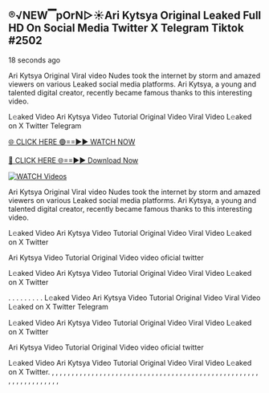 ## ®️√NEW▔pOrN▷☀️Ari Kytsya​ Original Leaked Full HD On Social Media Twitter X Telegram Tiktok #2502

18 seconds ago

Ari Kytsya​ Original Viral video Nudes took the internet by storm and amazed viewers on various Leaked social media platforms. Ari Kytsya​, a young and talented digital creator, recently became famous thanks to this interesting video.

L𝚎aked Video Ari Kytsya​ Video Tutorial Original Video Viral Video L𝚎aked on X Twitter Telegram

[🌐 CLICK HERE 🟢==►► WATCH NOW](https://celebleakednudes.com/watch-leaked-video/)

[🔴 CLICK HERE 🌐==►► Download Now](https://celebleakednudes.com/watch-leaked-video/)

[![WATCH Videos](https://i.imgur.com/dJHk4Zq.gif)](https://celebleakednudes.com/watch-leaked-video/)

Ari Kytsya​ Original Viral video Nudes took the internet by storm and amazed viewers on various Leaked social media platforms. Ari Kytsya​, a young and talented digital creator, recently became famous thanks to this interesting video.

L𝚎aked Video Ari Kytsya​ Video Tutorial Original Video Viral Video L𝚎aked on X Twitter

Ari Kytsya​ Video Tutorial Original Video video oficial twitter

L𝚎aked Video Ari Kytsya​ Video Tutorial Original Video Viral Video L𝚎aked on X Twitter

. . . . . . . . . L𝚎aked Video Ari Kytsya​ Video Tutorial Original Video Viral Video L𝚎aked on X Twitter Telegram

L𝚎aked Video Ari Kytsya​ Video Tutorial Original Video Viral Video L𝚎aked on X Twitter

Ari Kytsya​ Video Tutorial Original Video video oficial twitter

L𝚎aked Video Ari Kytsya​ Video Tutorial Original Video Viral Video L𝚎aked on X Twitter.
,
,
,
,
,
,
,
,
,
,
,
,
,
,
,
,
,
,
,
,
,
,
,
,
,
,
,
,
,
,
,
,
,
,
,
,
,
,
,
,
,
,
,
,
,
,
,
,
,
,
,
,
,
,
,
,
,
,
,
,
,
,
,
,
,
